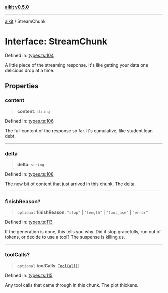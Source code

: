 [**aikit v0.5.0**](../README.md)

---

[aikit](../README.md) / StreamChunk

# Interface: StreamChunk

Defined in: [types.ts:104](https://github.com/chinmaymk/aikit/blob/main/src/types.ts#L104)

A little piece of the streaming response.
It's like getting your data one delicious drop at a time.

## Properties

### content

> **content**: `string`

Defined in: [types.ts:106](https://github.com/chinmaymk/aikit/blob/main/src/types.ts#L106)

The full content of the response so far. It's cumulative, like student loan debt.

---

### delta

> **delta**: `string`

Defined in: [types.ts:108](https://github.com/chinmaymk/aikit/blob/main/src/types.ts#L108)

The new bit of content that just arrived in this chunk. The delta.

---

### finishReason?

> `optional` **finishReason**: `"stop"` \| `"length"` \| `"tool_use"` \| `"error"`

Defined in: [types.ts:113](https://github.com/chinmaymk/aikit/blob/main/src/types.ts#L113)

If the generation is done, this tells you why.
Did it stop gracefully, run out of tokens, or decide to use a tool? The suspense is killing us.

---

### toolCalls?

> `optional` **toolCalls**: [`ToolCall`](ToolCall.md)[]

Defined in: [types.ts:115](https://github.com/chinmaymk/aikit/blob/main/src/types.ts#L115)

Any tool calls that came through in this chunk. The plot thickens.
